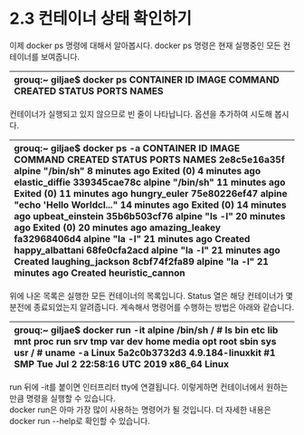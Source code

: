 # 2.3 컨테이너 상태 확인하기

이제 docker ps 명령에 대해서 알아봅시다. docker ps 명령은 현재 실행중인 모든 컨테이너를 보여줍니다.

| grouq:~ giljae$  docker ps CONTAINER ID        IMAGE COMMAND             CREATED STATUS PORTS               NAMES |
| :--- |


컨테이너가 실행되고 있지 않으므로 빈 줄이 나타납니다. 옵션을 추가하여 시도해 봅시다.

| grouq:~ giljae$  docker ps -a CONTAINER ID        IMAGE COMMAND                  CREATED STATUS   PORTS NAMES 2e8c5e16a35f        alpine "/bin/sh"                8 minutes ago       Exited \(0\) 4 minutes ago                        elastic\_diffie 339345cae78c        alpine "/bin/sh"                11 minutes ago      Exited \(0\) 11 minutes ago                       hungry\_euler 75e80226ef47        alpine "echo 'Hello Worldcl..."   14 minutes ago      Exited \(0\) 14 minutes ago                       upbeat\_einstein 35b6b503cf76        alpine "ls -l"                  20 minutes ago      Exited \(0\) 20 minutes ago                       amazing\_leakey fa32968406d4        alpine "la -l"                  21 minutes ago      Created                               happy\_albattani 68fe0cfa2acd        alpine "la -l"                  21 minutes ago      Created                               laughing\_jackson 8cbf74f2fa89        alpine "la -l"                  21 minutes ago      Created                               heuristic\_cannon |
| :--- |


위에 나온 목록은 실행한 모든 컨테이너의 목록입니다. Status 열은 해당 컨테이너가 몇 분전에 종료되었는지 알려줍니다. 계속해서 명령어를 수행하는 방법은 아래와 같습니다.

| grouq:~ giljae$ docker run -it alpine /bin/sh / \# ls bin    etc lib    mnt proc   run    srv    tmp    var dev    home   media  opt    root   sbin   sys    usr / \# uname -a Linux 5a2c0b3732d3 4.9.184-linuxkit \#1 SMP Tue Jul 2 22:58:16 UTC 2019 x86\_64 Linux |
| :--- |


run 뒤에 -it를 붙이면 인터프리터 tty에 연결됩니다. 이렇게하면 컨테이너에서 원하는 만큼 명령을 실행할 수 있습니다.  
docker run은 아마 가장 많이 사용하는 명령어가 될 것입니다. 더 자세한 내용은 docker run --help로 확인할 수 있습니다.

